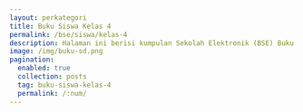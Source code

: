 ```yaml
---
layout: perkategori
title: Buku Siswa Kelas 4
permalink: /bse/siswa/kelas-4
description: Halaman ini berisi kumpulan Sekolah Elektronik (BSE) Buku Siswa Satuan Pendidikan SD Kelas 4.
image: /img/buku-sd.png
pagination: 
  enabled: true
  collection: posts
  tag: buku-siswa-kelas-4
  permalink: /:num/  
---
```

